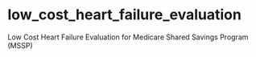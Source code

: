 # low_cost_heart_failure_evaluation
Low Cost Heart Failure Evaluation for Medicare Shared Savings Program (MSSP)
